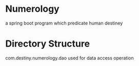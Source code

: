 # Numerology
a spring boot program which predicate human destiney

# Directory Structure
com.destiny.numerology.dao  used for data access operation


